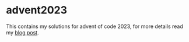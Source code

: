 # advent2023
This contains my solutions for advent of code 2023, for more details read my
[blog post](https://thomasburgess.github.io/blog/2023/12/01/advent2023.html).

